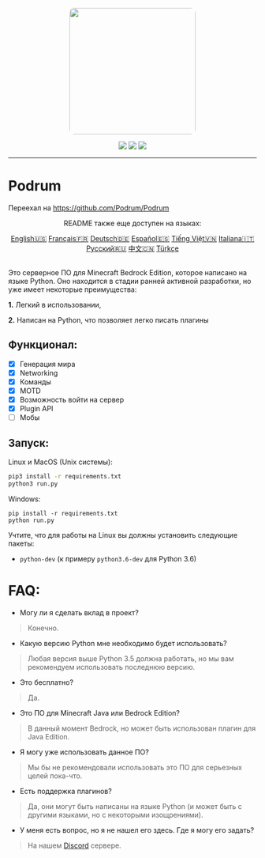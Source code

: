 <p align="center">
  <img width="256" style="border-radius:10px;" height="256" src="https://cdn.discordapp.com/attachments/576826528671858709/766767561681141790/Logo.png">


<div align="center">
    <a href="https://discord.gg/ScSsnwQ4kW"><img src="https://img.shields.io/discord/821124503185653803?style=flat-square"/></a>
    <a href="https://www.codefactor.io/repository/github/podrum/podrum"><img src="https://www.codefactor.io/repository/github/podrum/podrum/badge?style=flat-square"/></a>
    <a href="https://podrum.github.io/"><img src="https://img.shields.io/badge/website-online-orange?style=flat-square"/></a>
</div>
<hr/>

# Podrum

Переехал на https://github.com/Podrum/Podrum

<p align="center">README также еще доступен на языках:</p>
<div align="center">
  <a href="https://github.com/Podrum/PodrumLegacy/blob/main/README.md">English🇺🇸</a>
  <a href="https://github.com/Podrum/PodrumLegacy/blob/main/languages/README_FR.md">Français🇫🇷</a>
  <a href="https://github.com/Podrum/PodrumLegacy/blob/main/languages/README_DE.md">Deutsch🇩🇪</a>
  <a href="https://github.com/Podrum/PodrumLegacy/blob/main/languages/README_ES.md">Español🇪🇸</a>
  <a href="https://github.com/Podrum/PodrumLegacy/blob/main/languages/README_VI.md">Tiếng Việt🇻🇳</a>
  <a href="https://github.com/Podrum/PodrumLegacy/blob/main/languages/README_IT.md">Italiana🇮🇹</a>
  <a href="https://github.com/Podrum/PodrumLegacy/blob/main/languages/README_RU.md">Русский🇷🇺</a>
  <a href="https://github.com/Podrum/PodrumLegacy/blob/main/languages/README_CH.md">中文🇨🇳</a>
  <a href="https://github.com/Podrum/PodrumLegacy/blob/main/languages/README_TR.md">Türkçe</a>
</div>
<br>

Это серверное ПО для Minecraft Bedrock Edition, которое написано на языке Python.
Оно находится в стадии ранней активной разработки, но уже имеет некоторые преимущества:

**1.** Легкий в использовании,

**2.** Написан на Python, что позволяет легко писать плагины

## Функционал:
 - [x] Генерация мира
 - [x] Networking
 - [x] Команды
 - [x] MOTD
 - [x] Возможность войти на сервер
 - [x] Plugin API
 - [ ] Мобы

## Запуск:
Linux и MacOS (Unix системы):
```sh
pip3 install -r requirements.txt
python3 run.py
```

Windows:
```batch
pip install -r requirements.txt
python run.py
```

Учтите, что для работы на Linux вы должны установить следующие пакеты:
- `python-dev` (к примеру `python3.6-dev` для Python 3.6)

# FAQ:
 - Могу ли я сделать вклад в проект?
 > Конечно.
 - Какую версию Python мне необходимо будет использовать?
 > Любая версия выше Python 3.5 должна работать, но мы вам рекомендуем использовать последнюю версию.
 - Это бесплатно?
 > Да.
 - Это ПО для Minecraft Java или Bedrock Edition?
 > В данный момент Bedrock, но может быть использован плагин для Java Edition.
 - Я могу уже использовать данное ПО?
 > Мы бы не рекомендовали использовать это ПО для серьезных целей пока-что.
 - Есть поддержка плагинов?
 > Да, они могут быть написаны на языке Python (и может быть с другими языками, но с некоторыми изощрениями).
 - У меня есть вопрос, но я не нашел его здесь. Где я могу его задать?
 > На нашем [Discord](https://discord.gg/ScSsnwQ4kW) сервере.
